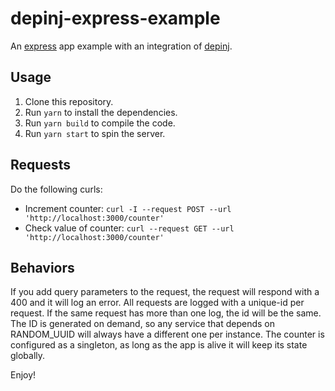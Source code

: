 # depinj-express-example
An [express](https://github.com/expressjs/express#readme) app example with an integration of [depinj](https://github.com/sj-freitas/depinj#readme).

## Usage

1. Clone this repository.
1. Run `yarn` to install the dependencies.
1. Run `yarn build` to compile the code.
1. Run `yarn start` to spin the server.

## Requests

Do the following curls:
- Increment counter: `curl -I --request POST --url 'http://localhost:3000/counter'`
- Check value of counter: `curl --request GET --url 'http://localhost:3000/counter'`

## Behaviors

If you add query parameters to the request, the request will respond with a 400 and it will log an error.
All requests are logged with a unique-id per request. If the same request has more than one log, the id will be the same.
The ID is generated on demand, so any service that depends on RANDOM_UUID will always have a different one per instance.
The counter is configured as a singleton, as long as the app is alive it will keep its state globally.

Enjoy!

